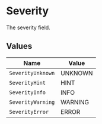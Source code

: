 # Severity

The severity field.


## Values

| Name              | Value             |
| ----------------- | ----------------- |
| `SeverityUnknown` | UNKNOWN           |
| `SeverityHint`    | HINT              |
| `SeverityInfo`    | INFO              |
| `SeverityWarning` | WARNING           |
| `SeverityError`   | ERROR             |